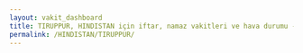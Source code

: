```yaml
---
layout: vakit_dashboard
title: TIRUPPUR, HINDISTAN için iftar, namaz vakitleri ve hava durumu - ilçe/eyalet seç
permalink: /HINDISTAN/TIRUPPUR/
---
```


<script type="text/javascript">
  var GLOBAL_COUNTRY = 'HINDISTAN';
  var GLOBAL_CITY = 'TIRUPPUR';
  var GLOBAL_STATE = '';
  var lat = 72;
  var lon = 21;
</script>
